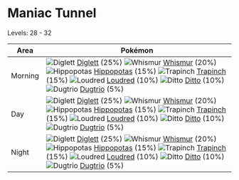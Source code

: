 # Maniac Tunnel
Levels: 28 - 32

Area       | Pokémon
---        | ---
Morning    | ![][050]  [Diglett] (25%) ![][293]  [Whismur] (20%) ![][449]  [Hippopotas] (15%)  ![][328]  [Trapinch] (15%) ![][294]  [Loudred] (10%) ![][132]  [Ditto] (10%)  ![][051]  [Dugtrio] (5%)
Day        | ![][050]  [Diglett] (25%) ![][293]  [Whismur] (20%) ![][449]  [Hippopotas] (15%)  ![][328]  [Trapinch] (15%) ![][294]  [Loudred] (10%) ![][132]  [Ditto] (10%)  ![][051]  [Dugtrio] (5%)
Night      | ![][050]  [Diglett] (25%) ![][293]  [Whismur] (20%) ![][449]  [Hippopotas] (15%)  ![][328]  [Trapinch] (15%) ![][294]  [Loudred] (10%) ![][132]  [Ditto] (10%)  ![][051]  [Dugtrio] (5%)


[050]: https://raw.githubusercontent.com/PokeAPI/sprites/master/sprites/pokemon/50.png "Diglett"
[051]: https://raw.githubusercontent.com/PokeAPI/sprites/master/sprites/pokemon/51.png "Dugtrio"
[132]: https://raw.githubusercontent.com/PokeAPI/sprites/master/sprites/pokemon/132.png "Ditto"
[293]: https://raw.githubusercontent.com/PokeAPI/sprites/master/sprites/pokemon/293.png "Whismur"
[294]: https://raw.githubusercontent.com/PokeAPI/sprites/master/sprites/pokemon/294.png "Loudred"
[328]: https://raw.githubusercontent.com/PokeAPI/sprites/master/sprites/pokemon/328.png "Trapinch"
[449]: https://raw.githubusercontent.com/PokeAPI/sprites/master/sprites/pokemon/449.png "Hippopotas"
[Diglett]: pokemon_changes/050/
[Dugtrio]: pokemon_changes/051/
[Ditto]: pokemon_changes/132/
[Whismur]: pokemon_changes/293/
[Loudred]: pokemon_changes/294/
[Trapinch]: pokemon_changes/328/
[Hippopotas]: pokemon_changes/449/
